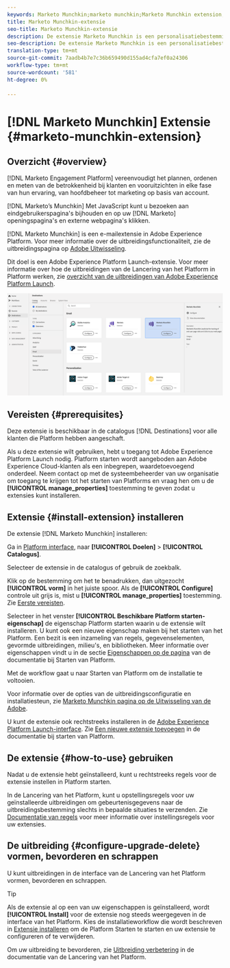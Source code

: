 ```yaml
---
keywords: Marketo Munchkin;marketo munchkin;Marketo Munchkin extension;marketo munchkin extension;marketo;Marketo
title: Marketo Munchkin-extensie
seo-title: Marketo Munchkin-extensie
description: De extensie Marketo Munchkin is een personalisatiebestemming in Adobe Experience Platform. Voor meer informatie over de uitbreidingsfunctionaliteit, zie de uitbreidingspagina op de Uitwisseling van Adobe.
seo-description: De extensie Marketo Munchkin is een personalisatiebestemming in Adobe Experience Platform. Voor meer informatie over de uitbreidingsfunctionaliteit, zie de uitbreidingspagina op de Uitwisseling van Adobe.
translation-type: tm+mt
source-git-commit: 7aadb4b7e7c36b659490d155ad4cfa7ef0a24306
workflow-type: tm+mt
source-wordcount: '581'
ht-degree: 0%

---
```



# [!DNL Marketo Munchkin] Extensie  {#marketo-munchkin-extension}

## Overzicht {#overview}

[!DNL Marketo Engagement Platform] vereenvoudigt het plannen, ordenen en meten van de betrokkenheid bij klanten en vooruitzichten in elke fase van hun ervaring, van hoofdbeheer tot marketing op basis van account.

[!DNL Marketo’s Munchkin] Met JavaScript kunt u bezoeken aan eindgebruikerspagina&#39;s bijhouden en op uw  [!DNL Marketo] openingspagina&#39;s en externe webpagina&#39;s klikken.

[!DNL Marketo Munchkin] is een e-mailextensie in Adobe Experience Platform. Voor meer informatie over de uitbreidingsfunctionaliteit, zie de uitbreidingspagina op [Adobe Uitwisseling](https://exchange.adobe.com/experiencecloud.details.101054.marketo-munchkin.html).

Dit doel is een Adobe Experience Platform Launch-extensie. Voor meer informatie over hoe de uitbreidingen van de Lancering van het Platform in Platform werken, zie [overzicht van de uitbreidingen van Adobe Experience Platform Launch](../launch-extensions/overview.md).

![Marketo Munchkin-extensie](../../assets/catalog/email/marketo-munchkin/catalog.png)

## Vereisten {#prerequisites}

Deze extensie is beschikbaar in de catalogus [!DNL Destinations] voor alle klanten die Platform hebben aangeschaft.

Als u deze extensie wilt gebruiken, hebt u toegang tot Adobe Experience Platform Launch nodig. Platform starten wordt aangeboden aan Adobe Experience Cloud-klanten als een inbegrepen, waardetoevoegend onderdeel. Neem contact op met de systeembeheerder van uw organisatie om toegang te krijgen tot het starten van Platforms en vraag hen om u de **[!UICONTROL manage_properties]** toestemming te geven zodat u extensies kunt installeren.

## Extensie {#install-extension} installeren

De extensie [!DNL Marketo Munchkin] installeren:

Ga in [Platform interface](http://platform.adobe.com/), naar **[!UICONTROL Doelen]** > **[!UICONTROL Catalogus]**.

Selecteer de extensie in de catalogus of gebruik de zoekbalk.

Klik op de bestemming om het te benadrukken, dan uitgezocht **[!UICONTROL vorm]** in het juiste spoor. Als de **[!UICONTROL Configure]** controle uit grijs is, mist u **[!UICONTROL manage_properties]** toestemming. Zie [Eerste vereisten](#prerequisites).

Selecteer in het venster **[!UICONTROL Beschikbare Platform starten-eigenschap]** de eigenschap Platform starten waarin u de extensie wilt installeren. U kunt ook een nieuwe eigenschap maken bij het starten van het Platform. Een bezit is een inzameling van regels, gegevenselementen, gevormde uitbreidingen, milieu&#39;s, en bibliotheken. Meer informatie over eigenschappen vindt u in de sectie [Eigenschappen op de pagina](https://experienceleague.adobe.com/docs/launch/using/reference/admin/companies-and-properties.html#properties-page) van de documentatie bij Starten van Platform.

Met de workflow gaat u naar Starten van Platform om de installatie te voltooien.

Voor informatie over de opties van de uitbreidingsconfiguratie en installatiesteun, zie [Marketo Munchkin pagina op de Uitwisseling van de Adobe](https://exchange.adobe.com/experiencecloud.details.101054.marketo-munchkin.html).

U kunt de extensie ook rechtstreeks installeren in de [Adobe Experience Platform Launch-interface](https://launch.adobe.com/). Zie [Een nieuwe extensie toevoegen](https://experienceleague.adobe.com/docs/launch/using/reference/manage-resources/extensions/overview.html?lang=en#add-a-new-extension) in de documentatie bij starten van Platform.

## De extensie {#how-to-use} gebruiken

Nadat u de extensie hebt geïnstalleerd, kunt u rechtstreeks regels voor de extensie instellen in Platform starten.

In de Lancering van het Platform, kunt u opstellingsregels voor uw geïnstalleerde uitbreidingen om gebeurtenisgegevens naar de uitbreidingsbestemming slechts in bepaalde situaties te verzenden. Zie [Documentatie van regels](https://experienceleague.adobe.com/docs/launch/using/reference/manage-resources/rules.html) voor meer informatie over instellingsregels voor uw extensies.

## De uitbreiding {#configure-upgrade-delete} vormen, bevorderen en schrappen

U kunt uitbreidingen in de interface van de Lancering van het Platform vormen, bevorderen en schrappen.

>[!TIP]
>
>Als de extensie al op een van uw eigenschappen is geïnstalleerd, wordt **[!UICONTROL Install]** voor de extensie nog steeds weergegeven in de interface van het Platform. Kies de installatieworkflow die wordt beschreven in [Extensie installeren](#install-extension) om de Platform Starten te starten en uw extensie te configureren of te verwijderen.

Om uw uitbreiding te bevorderen, zie [Uitbreiding verbetering](https://experienceleague.adobe.com/docs/launch/using/reference/manage-resources/extensions/extension-upgrade.html) in de documentatie van de Lancering van het Platform.